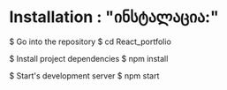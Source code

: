 # Installation : "ინსტალაცია:"


$  Go into the repository
$ cd React_portfolio

$  Install project dependencies
$ npm install

$  Start's development server
$ npm start
